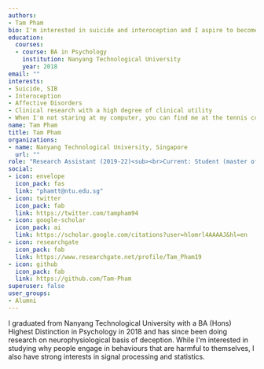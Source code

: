 ```yaml
---
authors:
- Tam Pham
bio: I'm interested in suicide and interoception and I aspire to become a clinical psychologist.
education:
  courses:
  - course: BA in Psychology
    institution: Nanyang Technological University
    year: 2018
email: ""
interests:
- Suicide, SIB
- Interoception
- Affective Disorders
- Clinical research with a high degree of clinical utility
- When I'm not staring at my computer, you can find me at the tennis court hitting some balls 🎾
name: Tam Pham
title: Tam Pham
organizations:
- name: Nanyang Technological University, Singapore
  url: ""
role: "Research Assistant (2019-22)<sub><br>Current: Student (master of clinical psychology)</sub>"
social:
- icon: envelope
  icon_pack: fas
  link: "phamtt@ntu.edu.sg"
- icon: twitter
  icon_pack: fab
  link: https://twitter.com/tampham94
- icon: google-scholar
  icon_pack: ai
  link: https://scholar.google.com/citations?user=hlomrl4AAAAJ&hl=en
- icon: researchgate
  icon_pack: fab
  link: https://www.researchgate.net/profile/Tam_Pham19
- icon: github
  icon_pack: fab
  link: https://github.com/Tam-Pham
superuser: false
user_groups:
- Alumni
---
```


I graduated from Nanyang Technological University with a BA (Hons) Highest Distinction in Psychology in 2018 and has since been doing research on neurophysiological basis of deception.
While I'm interested in studying why people engage in behaviours that are harmful to themselves, I also have strong interests in signal processing and statistics.

